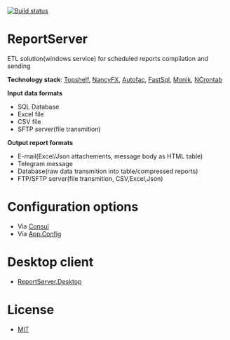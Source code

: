 [![Build status](https://ci.appveyor.com/api/projects/status/35gwill04wqfo53y/branch/master?svg=true)](https://ci.appveyor.com/project/MakArs/reportserver/branch/master)

# ReportServer
ETL solution(windows service) for scheduled reports compilation and sending

**Technology stack**: [Topshelf](https://github.com/Topshelf/Topshelf), [NancyFX](http://nancyfx.org), [Autofac](https://autofac.org), [FastSql](https://github.com/gerakul/FastSql), [Monik](https://github.com/Totopolis/monik), [NCrontab](https://github.com/atifaziz/NCrontab)

**Input data formats**
* SQL Database
* Excel file
* CSV file
* SFTP server(file transmition)

**Output report formats**
* E-mail(Excel/Json attachements, message body as HTML table)
* Telegram message
* Database(raw data transmition into table/compressed reports)
* FTP/SFTP server(file transmition, CSV,Excel,Json)

# Configuration options
* Via [Consul](https://github.com/MakArs/ReportServer/blob/master/ReportService/ConsulSettings.json)
* Via [App.Config](https://github.com/MakArs/ReportServer/blob/master/ReportService/App.config) 

# Desktop client
* [ReportServer.Desktop](https://github.com/MakArs/ReportServer.Desktop)

# License
* [MIT](https://github.com/MakArs/ReportServer.Desktop/blob/master/LICENSE)
